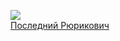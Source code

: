 ![](/books/adv_history/Валерий%20Елманов/Последний%20Рюрикович.jpg)  
[Последний Рюрикович](/books/adv_history/Валерий%20Елманов/Последний%20Рюрикович)

